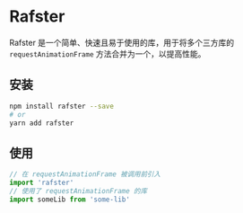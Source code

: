 # Rafster

Rafster 是一个简单、快速且易于使用的库，用于将多个三方库的 `requestAnimationFrame` 方法合并为一个，以提高性能。

## 安装

```bash
npm install rafster --save
# or
yarn add rafster
```

## 使用

```js
// 在 requestAnimationFrame 被调用前引入
import 'rafster'
// 使用了 requestAnimationFrame 的库
import someLib from 'some-lib'
```

